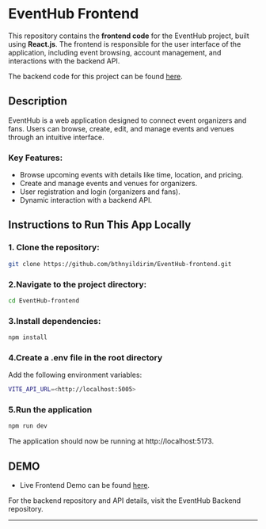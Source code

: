 # EventHub Frontend

This repository contains the **frontend code** for the EventHub project, built using **React.js**. The frontend is responsible for the user interface of the application, including event browsing, account management, and interactions with the backend API.

The backend code for this project can be found [here](https://github.com/bthnyildirim/EventHub-backend).

## Description

EventHub is a web application designed to connect event organizers and fans. Users can browse, create, edit, and manage events and venues through an intuitive interface.

### Key Features:

- Browse upcoming events with details like time, location, and pricing.
- Create and manage events and venues for organizers.
- User registration and login (organizers and fans).
- Dynamic interaction with a backend API.

## Instructions to Run This App Locally

### 1. Clone the repository:

```bash
git clone https://github.com/bthnyildirim/EventHub-frontend.git
```

### 2.Navigate to the project directory:

```bash
cd EventHub-frontend
```

### 3.Install dependencies:

```bash
npm install
```

### 4.Create a .env file in the root directory

Add the following environment variables:

```bash
VITE_API_URL=<http://localhost:5005>
```

### 5.Run the application

```bash
npm run dev
```

The application should now be running at http://localhost:5173.

## DEMO

- Live Frontend Demo can be found [here](https://eventhub-project.netlify.app).

For the backend repository and API details, visit the EventHub Backend repository.

---
